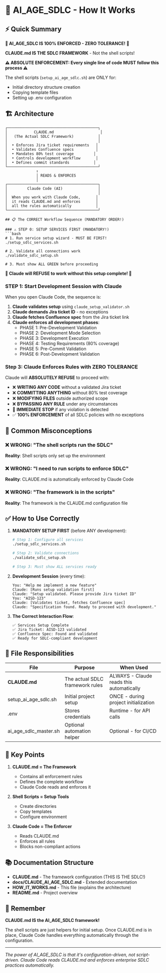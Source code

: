 # 🎯 AI_AGE_SDLC - How It Works

## ⚡ Quick Summary

**🚫 AI_AGE_SDLC IS 100% ENFORCED - ZERO TOLERANCE! 🚫**

**CLAUDE.md IS THE SDLC FRAMEWORK** - Not the shell scripts!

**⚠️ ABSOLUTE ENFORCEMENT: Every single line of code MUST follow this process ⚠️**

The shell scripts (`setup_ai_age_sdlc.sh`) are ONLY for:
- Initial directory structure creation
- Copying template files
- Setting up .env configuration

## 🏗️ Architecture

```
┌─────────────────────────────────────────┐
│            CLAUDE.md                     │
│   (The Actual SDLC Framework)           │
│                                         │
│  • Enforces Jira ticket requirements   │
│  • Validates Confluence specs          │
│  • Mandates 80% test coverage         │
│  • Controls development workflow       │
│  • Defines commit standards           │
└─────────────────────────────────────────┘
              ↑
              │ READS & ENFORCES
              │
┌─────────────────────────────────────────┐
│         Claude Code (AI)                │
│                                         │
│  When you work with Claude Code,       │
│  it reads CLAUDE.md and enforces       │
│  all the rules automatically           │
└─────────────────────────────────────────┘

## 📋 The CORRECT Workflow Sequence (MANDATORY ORDER!)

### ⚠️ STEP 0: SETUP SERVICES FIRST (MANDATORY!)
```bash
# 1. Run service setup wizard - MUST BE FIRST!
./setup_sdlc_services.sh

# 2. Validate all connections work
./validate_sdlc_setup.sh

# 3. Must show ALL GREEN before proceeding
```

**🚫 Claude will REFUSE to work without this setup complete! 🚫**

### STEP 1: Start Development Session with Claude
When you open Claude Code, the sequence is:

1. **Claude validates setup** using `claude_setup_validator.sh`
2. **Claude demands Jira ticket ID** - no exceptions
3. **Claude fetches Confluence spec** from the Jira ticket link
4. **Claude enforces all development phases**:
   - PHASE 1: Pre-Development Validation
   - PHASE 2: Development Mode Selection  
   - PHASE 3: Development Execution
   - PHASE 4: Testing Requirements (80% coverage)
   - PHASE 5: Pre-Commit Validation
   - PHASE 6: Post-Development Validation

### Step 3: Claude Enforces Rules with ZERO TOLERANCE
Claude will **ABSOLUTELY REFUSE** to proceed with:
- ❌ **WRITING ANY CODE** without a validated Jira ticket
- ❌ **COMMITTING ANYTHING** without 80% test coverage
- ❌ **MODIFYING FILES** outside authorized scope
- ❌ **BYPASSING ANY RULE** under any circumstances
- 🛑 **IMMEDIATE STOP** if any violation is detected
- ✅ **100% ENFORCEMENT** of all SDLC policies with no exceptions

## 🚫 Common Misconceptions

### ❌ WRONG: "The shell scripts run the SDLC"
**Reality**: Shell scripts only set up the environment

### ❌ WRONG: "I need to run scripts to enforce SDLC"
**Reality**: CLAUDE.md is automatically enforced by Claude Code

### ❌ WRONG: "The framework is in the scripts"
**Reality**: The framework is the CLAUDE.md configuration file

## ✅ How to Use Correctly

1. **MANDATORY SETUP FIRST** (before ANY development):
   ```bash
   # Step 1: Configure all services
   ./setup_sdlc_services.sh
   
   # Step 2: Validate connections
   ./validate_sdlc_setup.sh
   
   # Step 3: Must show ALL services ready
   ```

2. **Development Session** (every time):
   ```
   You: "Help me implement a new feature"
   Claude: [Runs setup validation first]
   Claude: "Setup validated. Please provide Jira ticket ID"
   You: "AISD-123"  
   Claude: [Validates ticket, fetches Confluence spec]
   Claude: "Specification found. Ready to proceed with development."
   ```

3. **The Correct Interaction Flow**:
   ```
   ✅ Services Setup Complete
   ✅ Jira Ticket: AISD-123 validated
   ✅ Confluence Spec: Found and validated  
   ✅ Ready for SDLC-compliant development
   ```

## 📁 File Responsibilities

| File | Purpose | When Used |
|------|---------|-----------|
| **CLAUDE.md** | The actual SDLC framework rules | ALWAYS - Claude reads this automatically |
| setup_ai_age_sdlc.sh | Initial project setup | ONCE - during project initialization |
| .env | Stores credentials | Runtime - for API calls |
| ai_age_sdlc_master.sh | Optional automation helper | Optional - for CI/CD |

## 🔑 Key Points

1. **CLAUDE.md = The Framework**
   - Contains all enforcement rules
   - Defines the complete workflow
   - Claude Code reads and enforces it

2. **Shell Scripts = Setup Tools**
   - Create directories
   - Copy templates
   - Configure environment

3. **Claude Code = The Enforcer**
   - Reads CLAUDE.md
   - Enforces all rules
   - Blocks non-compliant actions

## 📚 Documentation Structure

- **CLAUDE.md** - The framework configuration (THIS IS THE SDLC!)
- **docs/CLAUDE_AI_AGE_SDLC.md** - Extended documentation
- **HOW_IT_WORKS.md** - This file (explains the architecture)
- **README.md** - Project overview

## 🎯 Remember

**CLAUDE.md IS the AI_AGE_SDLC framework!**

The shell scripts are just helpers for initial setup. Once CLAUDE.md is in place, Claude Code handles everything automatically through the configuration.

---

*The power of AI_AGE_SDLC is that it's configuration-driven, not script-driven. Claude Code reads CLAUDE.md and enforces enterprise SDLC practices automatically.*